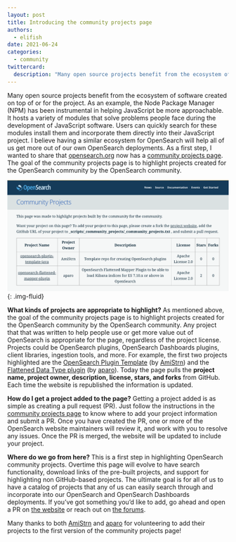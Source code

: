 ```yaml
---
layout: post
title: Introducing the community projects page
authors: 
  - elifish
date: 2021-06-24
categories:
  - community
twittercard:
  description: "Many open source projects benefit from the ecosystem of software created on top of or for the project. As a first steps towards having a robust ecosystem, opensearch.org now has added a community projects page to highlight projects created for the OpenSearch community by the OpenSearch community... "
---
```


Many open source projects benefit from the ecosystem of software created on top of or for the project. As an example, the Node Package Manager (NPM) has been instrumental in helping JavaScript be more approachable. It hosts a variety of modules that solve problems people face during the development of JavaScript software. Users can quickly search for these modules install them and incorporate them directly into their JavaScript project. I believe having a similar ecosystem for OpenSearch will help all of us get more out of our own OpenSearch deployments. As a first step, I wanted to share that [opensearch.org](http://opensearch.org/) now has a [community projects page](http://opensearch.org/community_projects/). The goal of the community projects page is to highlight projects created for the OpenSearch community by the OpenSearch community.

![OpenSearch Community Projects Page](/assets/media/blog-images/2021-06-24-introducing-community-projects/screenshot.png){: .img-fluid}

**What kinds of projects are appropriate to highlight?**
As mentioned above, the goal of the community projects page is to highlight projects created for the OpenSearch community by the OpenSearch community. Any project that that was written to help people use or get more value out of OpenSearch is appropriate for the page, regardless of the project license. Projects could be OpenSearch plugins, OpenSearch Dashboards plugins, client libraries, ingestion tools, and more. For example, the first two projects highlighted are the [OpenSearch Plugin Template](https://github.com/AmiStrn/opensearch-plugin-template-java) (by [AmiStrn](https://github.com/AmiStrn)) and the [Flattened Data Type plugin](https://github.com/aparo/opensearch-flattened-mapper-plugin) (by [aparo](https://github.com/aparo)). Today the page pulls the **project name, project owner, description, license, stars, and forks** from GitHub. Each time the website is republished the information is updated.

**How do I get a project added to the page?**
Getting a project added is as simple as creating a pull request (PR). Just follow the instructions in the [community projects page](https://opensearch.org/community_projects/) to know where to add your project information and submit a PR. Once you have created the PR, one or more of the OpenSearch website maintainers will review it, and work with you to resolve any issues. Once the PR is merged, the website will be updated to include your project. 

**Where do we go from here?**
This is a first step in highlighting OpenSearch community projects. Overtime this page will evolve to have search functionality, download links of the pre-built projects, and support for highlighting non GitHub-based projects. The ultimate goal is for all of us to have a catalog of projects that any of us can easily search through and incorporate into our OpenSearch and OpenSearch Dashboards deployments. If you’ve got something you’d like to add, go ahead and open a PR on [the website](https://github.com/opensearch-project/project-website) or reach out on [the forums](https://discuss.opendistrocommunity.dev/).

Many thanks to both [AmiStrn](https://github.com/AmiStrn) and [aparo](https://github.com/aparo) for volunteering to add their projects to the first version of the community projects page!
